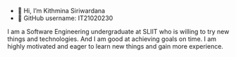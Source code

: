 - 👋 Hi, I’m Kithmina Siriwardana
- 🌱 GitHub username: IT21020230

I am a Software Engineering undergraduate at SLIIT who is willing to try new things and technologies. And I am good at achieving goals on time. I am highly motivated and eager to learn new things and gain more experience.

<!---
it21020230/it21020230 is a ✨ special ✨ repository because its `README.md` (this file) appears on your GitHub profile.
You can click the Preview link to take a look at your changes.
--->
